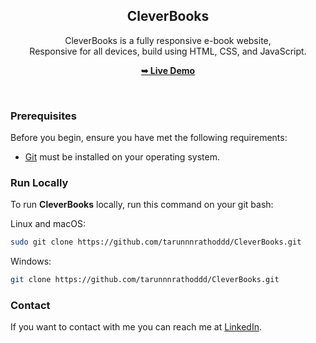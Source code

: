 <div align="center">

  <h2 align="center">CleverBooks</h2>

  CleverBooks is a fully responsive e-book website, <br />Responsive for all devices, build using HTML, CSS, and JavaScript.

  <a href="https://github.com/tarunnnrathoddd/CleverBooks"><strong>➥ Live Demo</strong></a>

</div>

<br />


### Prerequisites

Before you begin, ensure you have met the following requirements:

* [Git](https://git-scm.com/downloads "Download Git") must be installed on your operating system.

### Run Locally

To run **CleverBooks** locally, run this command on your git bash:

Linux and macOS:

```bash
sudo git clone https://github.com/tarunnnrathoddd/CleverBooks.git
```

Windows:

```bash
git clone https://github.com/tarunnnrathoddd/CleverBooks.git
```

### Contact

If you want to contact with me you can reach me at [LinkedIn](https://www.linkedin.com/in/tarun-rathod-aa7ab7223/).


